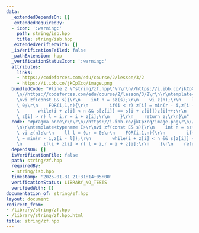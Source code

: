 ```yaml
---
data:
  _extendedDependsOn: []
  _extendedRequiredBy:
  - icon: ':warning:'
    path: string/isb.hpp
    title: string/isb.hpp
  _extendedVerifiedWith: []
  _isVerificationFailed: false
  _pathExtension: hpp
  _verificationStatusIcon: ':warning:'
  attributes:
    links:
    - https://codeforces.com/edu/course/2/lesson/3/2
    - https://i.ibb.co/jkCpXcq/image.png
  bundledCode: "#line 2 \"string/zf.hpp\"\n\r\n//https://i.ibb.co/jkCpXcq/image.png\r\
    \n//https://codeforces.com/edu/course/2/lesson/3/2\r\n\r\ntemplate<typename E>\r\
    \nvi zf(const E& s){\r\n    int n = sz(s);\r\n    vi z(n);\r\n    ll l = 0,r =\
    \ 0;\r\n    FOR(i,1,n){\r\n        if(i < r) z[i] = min(r - i,z[i - l]);\r\n \
    \       while(i + z[i] < n && s[z[i]] == s[i + z[i]])z[i]++;\r\n        if(i +\
    \ z[i] > r) l = i,r = i + z[i];\r\n    }\r\n    return z;\r\n}\n"
  code: "#pragma once\r\n\r\n//https://i.ibb.co/jkCpXcq/image.png\r\n//https://codeforces.com/edu/course/2/lesson/3/2\r\
    \n\r\ntemplate<typename E>\r\nvi zf(const E& s){\r\n    int n = sz(s);\r\n   \
    \ vi z(n);\r\n    ll l = 0,r = 0;\r\n    FOR(i,1,n){\r\n        if(i < r) z[i]\
    \ = min(r - i,z[i - l]);\r\n        while(i + z[i] < n && s[z[i]] == s[i + z[i]])z[i]++;\r\
    \n        if(i + z[i] > r) l = i,r = i + z[i];\r\n    }\r\n    return z;\r\n}"
  dependsOn: []
  isVerificationFile: false
  path: string/zf.hpp
  requiredBy:
  - string/isb.hpp
  timestamp: '2025-01-31 21:31:14+05:00'
  verificationStatus: LIBRARY_NO_TESTS
  verifiedWith: []
documentation_of: string/zf.hpp
layout: document
redirect_from:
- /library/string/zf.hpp
- /library/string/zf.hpp.html
title: string/zf.hpp
---
```

